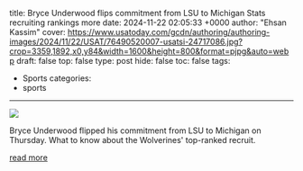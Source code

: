 title: Bryce Underwood flips commitment from LSU to Michigan Stats recruiting rankings more
date: 2024-11-22 02:05:33 +0000
author: "Ehsan Kassim"
cover: https://www.usatoday.com/gcdn/authoring/authoring-images/2024/11/22/USAT/76490520007-usatsi-24717086.jpg?crop=3359,1892,x0,y84&width=1600&height=800&format=pjpg&auto=webp
draft: false
top: false
type: post
hide: false
toc: false
tags:
  - Sports
categories:
  - sports
---

![](https://www.usatoday.com/gcdn/authoring/authoring-images/2024/11/22/USAT/76490520007-usatsi-24717086.jpg?crop=3359,1892,x0,y84&width=1600&height=800&format=pjpg&auto=webp)

Bryce Underwood flipped his commitment from LSU to Michigan on Thursday. What to know about the Wolverines' top-ranked recruit.

[read more](https://www.usatoday.com/story/sports/ncaaf/2024/11/21/bryce-underwood-flips-commitment-lsu-michigan/76490037007/)
